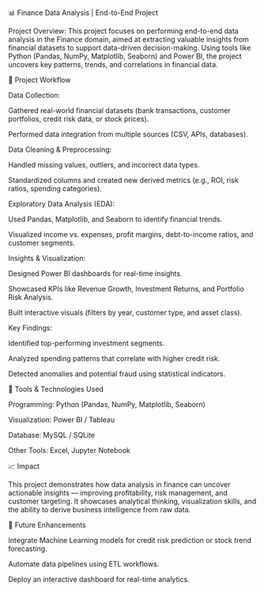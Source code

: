 📊 Finance Data Analysis | End-to-End Project

Project Overview:
This project focuses on performing end-to-end data analysis in the Finance domain, aimed at extracting valuable insights from financial datasets to support data-driven decision-making. Using tools like Python (Pandas, NumPy, Matplotlib, Seaborn) and Power BI, the project uncovers key patterns, trends, and correlations in financial data.

📁 Project Workflow

Data Collection:

Gathered real-world financial datasets (bank transactions, customer portfolios, credit risk data, or stock prices).

Performed data integration from multiple sources (CSV, APIs, databases).

Data Cleaning & Preprocessing:

Handled missing values, outliers, and incorrect data types.

Standardized columns and created new derived metrics (e.g., ROI, risk ratios, spending categories).

Exploratory Data Analysis (EDA):

Used Pandas, Matplotlib, and Seaborn to identify financial trends.

Visualized income vs. expenses, profit margins, debt-to-income ratios, and customer segments.

Insights & Visualization:

Designed Power BI dashboards for real-time insights.

Showcased KPIs like Revenue Growth, Investment Returns, and Portfolio Risk Analysis.

Built interactive visuals (filters by year, customer type, and asset class).

Key Findings:

Identified top-performing investment segments.

Analyzed spending patterns that correlate with higher credit risk.

Detected anomalies and potential fraud using statistical indicators.

🧰 Tools & Technologies Used

Programming: Python (Pandas, NumPy, Matplotlib, Seaborn)

Visualization: Power BI / Tableau

Database: MySQL / SQLite

Other Tools: Excel, Jupyter Notebook

📈 Impact

This project demonstrates how data analysis in finance can uncover actionable insights — improving profitability, risk management, and customer targeting. It showcases analytical thinking, visualization skills, and the ability to derive business intelligence from raw data.

🚀 Future Enhancements

Integrate Machine Learning models for credit risk prediction or stock trend forecasting.

Automate data pipelines using ETL workflows.

Deploy an interactive dashboard for real-time analytics.
